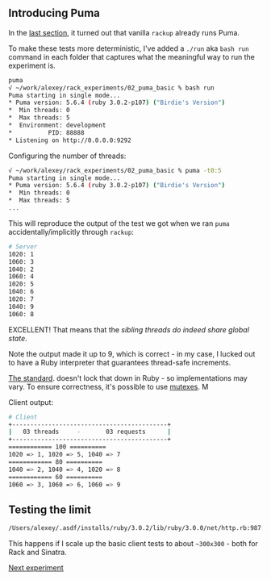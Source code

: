 ## Introducing Puma
In the [last section](../01_rack_threaded_requests/README.md), it turned out that vanilla `rackup` already runs Puma.

To make these tests more deterministic, I've added a `./run` aka `bash run` command in each folder that captures what the meaningful way to run the experiment is.

```bash
puma
√ ~/work/alexey/rack_experiments/02_puma_basic % bash run
Puma starting in single mode...
* Puma version: 5.6.4 (ruby 3.0.2-p107) ("Birdie's Version")
*  Min threads: 0
*  Max threads: 5
*  Environment: development
*          PID: 88888
* Listening on http://0.0.0.0:9292
````

Configuring the number of threads:
```bash
√ ~/work/alexey/rack_experiments/02_puma_basic % puma -t0:5
Puma starting in single mode...
* Puma version: 5.6.4 (ruby 3.0.2-p107) ("Birdie's Version")
*  Min threads: 0
*  Max threads: 5
...
````

This will reproduce the output of the test we got when we ran `puma` accidentally/implicitly through `rackup`:
```bash
# Server
1020: 1
1060: 3
1040: 2
1060: 4
1020: 5
1040: 6
1020: 7
1040: 9
1060: 8
```

EXCELLENT! That means that the *sibling threads do indeed share global state*.

Note the output made it up to 9, which is correct - in my case, I lucked out to have a Ruby interpreter that guarantees thread-safe increments.

[The standard](https://stackoverflow.com/a/44521011). doesn't lock that down in Ruby - so implementations may vary. To ensure correctness, it's possible to use [mutexes](https://lucaguidi.com/2014/03/27/thread-safety-with-ruby/). M

Client output:
```bash
# Client
+-------------------------------------------+
|   03 threads     -       03 requests      |
+-------------------------------------------+
============ 100 ==========
1020 => 1, 1020 => 5, 1040 => 7
============ 80 ==========
1040 => 2, 1040 => 4, 1020 => 8
============ 60 ==========
1060 => 3, 1060 => 6, 1060 => 9
```

## Testing the limit

```bash
/Users/alexey/.asdf/installs/ruby/3.0.2/lib/ruby/3.0.0/net/http.rb:987:in `initialize': Can't assign requested address - connect(2) for "localhost" port 9292 (Errno::EADDRNOTAVAIL)
```

This happens if I scale up the basic client tests to about `~300x300` - both for Rack and Sinatra.

[Next experiment](../03_puma_sinatra/README.md)
